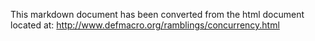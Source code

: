 

This markdown document has been converted from the html document located at:
http://www.defmacro.org/ramblings/concurrency.html
